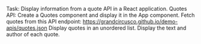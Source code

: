 Task: Display information from a quote API in a React application.
Quotes API:
Create a Quotes component and display it in the App component.
Fetch quotes from this API endpoint: ​​https://grandcircusco.github.io/demo-apis/quotes.json
Display quotes in an unordered list. Display the text and author of each quote.
